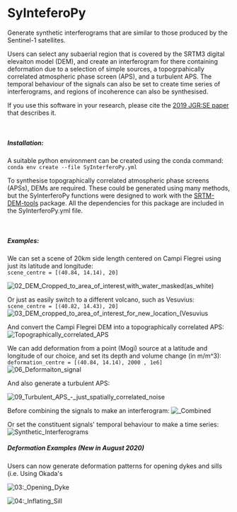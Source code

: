 # SyInteferoPy
Generate synthetic interferograms that are similar to those produced by the Sentinel-1 satellites.  

Users can select any subaerial region that is covered by the SRTM3 digital elevaiton model (DEM), and create an interferogram for there containing deformation due to a selection of simple sources, a topogrpahically correlated atmospheric phase screen (APS), and a turbulent APS.  The temporal behaviour of the  signals can also be set to create time series of interferograms, and regions of incoherence can also be synthesised.  

If you use this software in your research, please cite the [2019 JGR:SE paper](https://agupubs.onlinelibrary.wiley.com/doi/abs/10.1029/2019JB017519) that describes it.  

<br>

<h5>Installation:</h5>
A suitable python environment can be created using the conda command:<br>
<code>conda env create --file SyInterferoPy.yml</code>

To synthesise topographically correlated atmospheric phase screens (APSs), DEMs are required.  These could be generated using many methods, but the SyInterferoPy functions were designed to work with the [SRTM-DEM-tools](https://github.com/matthew-gaddes/SRTM-DEM-tools) package.  All the dependencies for this package are included in the SyInterferoPy.yml file.  

<br>

<h5>Examples:</h5>

We can set a scene of 20km side length centered on Campi Flegrei using just its latitude and longitude:\
<code>scene_centre = [(40.84, 14.14), 20]                                                </code>

![02_DEM_Cropped_to_area_of_interest,_with_water_masked_(as_white)](https://user-images.githubusercontent.com/10498635/89804030-88000200-db2b-11ea-8bad-b788418c3740.png)

Or just as easily switch to a different volcano, such as Vesuvius:\
<code>scene_centre = [(40.82, 14.43), 20]</code>
![03_DEM_cropped_to_area_of_interest_for_new_location_(Vesuvius](https://user-images.githubusercontent.com/10498635/89804084-9817e180-db2b-11ea-9d10-1e63dd151112.png)


And convert the Campi Flegrei DEM into a topographically correlated APS:
![Topographically_correlated_APS](https://user-images.githubusercontent.com/10498635/89804099-a0701c80-db2b-11ea-8ce2-3d1ce33daddc.png)

We can add deformation from a point (Mogi) source at a latitude and longitude of our choice, and set its depth and volume change (in m/m^3):\
<code>deformation_centre = [(40.84, 14.14), 2000 , 1e6]            </code>
![06_Deformaiton_signal](https://user-images.githubusercontent.com/10498635/89804198-be3d8180-db2b-11ea-8ecf-0571c4f87cf7.png)


And also generate a turbulent APS:

![09_Turbulent_APS_-_just_spatially_correlated_noise](https://user-images.githubusercontent.com/10498635/89804223-c72e5300-db2b-11ea-9a66-cbe1edf83b47.png)


Before combining the signals to make an interferogram:
![_Combined](https://user-images.githubusercontent.com/10498635/81292410-765a1a80-9063-11ea-9c9c-e02684adb437.png)


Or set the constituent signals' temporal behaviour to make a time series:
![Synthetic_Interferograms](https://user-images.githubusercontent.com/10498635/81292573-bae5b600-9063-11ea-84cb-fc028c1eed07.png)


<h5>Deformation Examples (New in August 2020)</h5>
Users can now generate deformation patterns for opening dykes and sills (i.e. Using Okada's 


![03:_Opening_Dyke](https://user-images.githubusercontent.com/10498635/89890070-a5d07400-dbca-11ea-8c17-c3bb9a8fa35c.png)

![04:_Inflating_Sill](https://user-images.githubusercontent.com/10498635/89890071-a6690a80-dbca-11ea-9ff9-c207e9086f1c.png)


